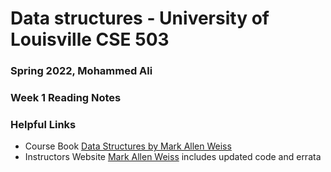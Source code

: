 # Data structures -  University of Louisville CSE 503
### Spring 2022,  Mohammed Ali
### Week 1 Reading Notes

### Helpful Links
- Course Book [Data Structures by Mark Allen Weiss](http://www.uoitc.edu.iq/images/documents/informatics-institute/Competitive_exam/DataStructures.pdf)
- Instructors Website [Mark Allen Weiss](http://users.cis.fiu.edu/~weiss/) includes updated code and errata
